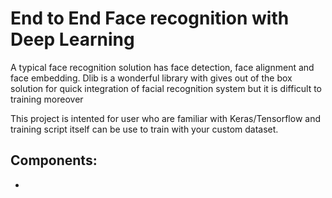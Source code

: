 # End to End Face recognition with Deep Learning

A typical face recognition solution has face detection, face alignment and face embedding. Dlib is a wonderful library with gives out of the box solution for quick integration of facial recognition system but it is difficult to training moreover 

This project is intented for user who are familiar with Keras/Tensorflow and training script itself can be use to train with your custom dataset.

## Components:
-  

